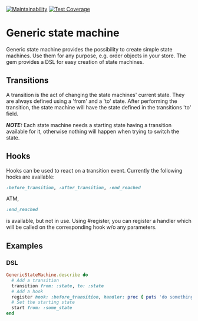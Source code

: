 [![Maintainability](https://api.codeclimate.com/v1/badges/4e0a58444fff831e22c1/maintainability)](https://codeclimate.com/github/tstaetter/generic-state-machine/maintainability) [![Test Coverage](https://api.codeclimate.com/v1/badges/4e0a58444fff831e22c1/test_coverage)](https://codeclimate.com/github/tstaetter/generic-state-machine/test_coverage)

# Generic state machine

Generic state machine provides the possibility to create simple state machines.
Use them for any purpose, e.g. order objects in your store.
The gem provides a DSL for easy creation of state machines.

## Transitions

A transition is the act of changing the state machines' current state. They are always
defined using a 'from' and a 'to' state. After performing the transition, the state
machine will have the state defined in the transitions 'to' field.

***NOTE:*** Each state machine needs a starting state having a transition available for it, otherwise
nothing will happen when trying to switch the state. 

## Hooks

Hooks can be used to react on a transition event. Currently the following hooks 
are available:

```ruby
:before_transition, :after_transition, :end_reached
```

ATM, 
```ruby
:end_reached
```
is available, but not in use. Using #register, you can register a handler which will
be called on the corresponding hook w/o any parameters.

## Examples

### DSL

```ruby
GenericStateMachine.describe do
  # Add a transition
  transition from: :state, to: :state
  # Add a hook
  register hook: :before_transition, handler: proc { puts 'do something' }
  # Set the starting state
  start from: :some_state
end
```
